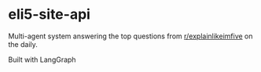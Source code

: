 # eli5-site-api
Multi-agent system answering the top questions from [r/explainlikeimfive](https://www.reddit.com/r/explainlikeimfive/) on the daily.

Built with LangGraph
